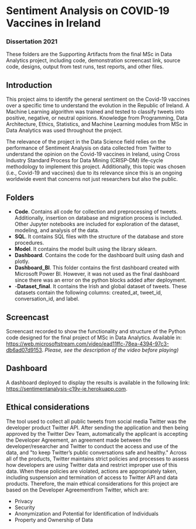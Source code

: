 # Sentiment Analysis on COVID-19 Vaccines in Ireland
### Dissertation 2021
These folders are the Supporting Artifacts from the final MSc in Data Analytics project, including code, demonstration screencast link, source code, designs, output from test runs, test reports, and other files.

## Introduction
This project aims to identify the general sentiment on the Covid-19 vaccines over a specific time to understand the evolution in the Republic of Ireland. A Machine Learning algorithm was trained and tested to classify tweets into positive, negative, or neutral opinions. Knowledge from Programming, Data Architecture, Ethics, Statistics, and Machine Learning modules from MSc in Data Analytics was used throughout the project.

The relevance of the project in the Data Science field relies on the performance of Sentiment Analysis on data collected from Twitter to understand the opinion on the Covid-19 vaccines in Ireland, using Cross Industry Standard Process for Data Mining (CRISP-DM) life-cycle methodology to implement this project.  Additionally, this topic was chosen (i.e., Covid-19 and vaccines) due to its relevance since this is an ongoing worldwide event that concerns not just researchers but also the public.

## Folders 
- **Code**. Contains all code for collection and preprocessing of tweets. Additionally, insertion on database and migration process is included. Other Jupyter notebooks are included for exploration of the dataset, modeling, and analysis of the data.
- **SQL**. It contains SQL files with the structure of the database and store procedures.
- **Model**. It contains the model built using the library sklearn.
- **Dashboard**. Contains the code for the dashboard built using dash and plotly.
- **Dashboard_BI**. This folder contains the first dashboard created with Microsoft Power BI. However, it was not used as the final dashboard since there was an error on the python blocks added after deployment.
- -**Dataset_final**. It contains the Irish and global dataset of tweets. These datasets contain the following columns: created_at, tweet_id, conversation_id, and label.

## Screencast
Screencast recorded to show the functionality and structure of the Python code designed for the final project of MSc in Data Analytics.
Available in: https://web.microsoftstream.com/video/ead11ffc-78ea-4394-97c3-db6ad07d9153.
*Please, see the description of the video before playing)*

## Dashboard
A dashboard deployed to display the results is available in the following link: https://sentimentanalysis-c19v-ie.herokuapp.com. 

## Ethical considerations
The tool used to collect all public tweets from social media Twitter was the developer product Twitter API. After sending the application and then being approved by the Twitter Dev Team,  automatically the applicant is accepting the Developer Agreement,  an agreement made between the developer/researcher and Twitter to conduct the access and use of the data, and "to keep Twitter’s public conversations safe and healthy." Across all of the products, Twitter maintains strict policies and processes to assess how developers are using Twitter data and restrict improper use of this data.  When these policies are violated, actions are appropriately taken, including suspension and termination of access to Twitter API and data products.  Therefore, the main ethical considerations for this project are based on the Developer Agreementfrom Twitter, which are:
- Privacy
- Security
- Anonymization and Potential for Identification of Individuals
- Property and Ownership of Data
